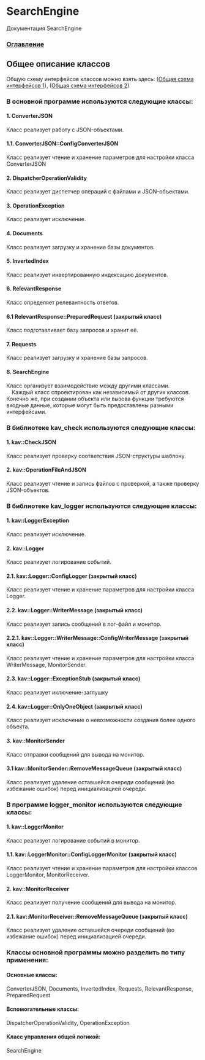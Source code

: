 # SearchEngine
Документация SearchEngine

### [Оглавление](../index.md)

## Общее описание классов
Общую схему интерфейсов классов можно взять здесь: (<a id="raw-url" href="https://raw.githubusercontent.com/AVKazmirchuk/SearchEngine/master/general-scheme1.png">Общая схема интерфейсов 1</a>), (<a id="raw-url" href="https://raw.githubusercontent.com/AVKazmirchuk/SearchEngine/master/general-scheme2.png">Общая схема интерфейсов 2</a>)

### В основной программе используются следующие классы:

#### 1. ConverterJSON
Класс реализует работу с JSON-объектами.
#### 1.1. ConverterJSON::ConfigConverterJSON
Класс реализует чтение и хранение параметров для настройки класса ConverterJSON
#### 2. DispatcherOperationValidity
Класс реализует диспетчер операций c файлами и JSON-объектами.
#### 3. OperationException
Класс реализует исключение.
#### 4. Documents
Класс реализует загрузку и хранение базы документов.
#### 5. InvertedIndex
Класс реализует инвертированную индексацию документов.
#### 6. RelevantResponse
Класс определяет релевантность ответов.
#### 6.1 RelevantResponse::PreparedRequest (закрытый класс)
Класс подготавливает базу запросов и хранит её.
#### 7. Requests
Класс реализует загрузку и хранение базы запросов.
#### 8. SearchEngine
Класс организует взаимодействие между другими классами.
\
&emsp;Каждый класс спроектирован как независимый от других классов. Конечно же, при создании объекта или вызова функции требуются входные данные, которые могут быть предоставлены разными интерфейсами.

### В библиотеке kav_check используются следующие классы:

#### 1. kav::CheckJSON
Класс реализует проверку соответствия JSON-структуры шаблону.
#### 2. kav::OperationFileAndJSON
Класс реализует чтение и запись файлов с проверкой, а также проверку JSON-объектов.

### В библиотеке kav_logger используются следующие классы:

#### 1. kav::LoggerException
Класс реализует исключение.
#### 2. kav::Logger
Класс реализует логирование событий.
#### 2.1. kav::Logger::ConfigLogger (закрытый класс)
Класс реализует чтение и хранение параметров для настройки класса Logger.
#### 2.2. kav::Logger::WriterMessage (закрытый класс)
Класс реализует запись сообщений в лог-файл и монитор.
#### 2.2.1. kav::Logger::WriterMessage::ConfigWriterMessage (закрытый класс)
Класс реализует чтение и хранение параметров для настройки класса WriterMessage, MonitorSender.
#### 2.3. kav::Logger::ExceptionStub (закрытый класс)
Класс реализует иключение-заглушку
#### 2.4. kav::Logger::OnlyOneObject (закрытый класс)
Класс реализует исключение о невозможности создания более одного объекта.
#### 3. kav::MonitorSender
Класс отправки сообщений для вывода на монитор.
#### 3.1 kav::MonitorSender::RemoveMessageQueue (закрытый класс)
Класс реализует удаление оставшейся очереди сообщений (во избежание ошибок) перед инициализацией очереди.

### В программе logger_monitor используются следующие классы:

#### 1. kav::LoggerMonitor
Класс реализует логирование событий в монитор.
#### 1.1. kav::LoggerMonitor::ConfigLoggerMonitor (закрытый класс)
Класс реализует чтение и хранение параметров для настройки классов LoggerMonitor, MonitorReceiver.
#### 2. kav::MonitorReceiver
Класс реализует получение сообщений для вывода на монитор.
#### 2.1. kav::MonitorReceiver::RemoveMessageQueue (закрытый класс)
Класс реализует удаление оставшейся очереди сообщений (во избежание ошибок) перед инициализацией очереди.

### Классы основной программы можно разделить по типу применения:
#### Основные классы:
ConverterJSON, Documents, InvertedIndex, Requests, RelevantResponse, PreparedRequest
#### Вспомогательные классы:
DispatcherOperationValidity, OperationException
#### Класс управления общей логикой:
SearchEngine


